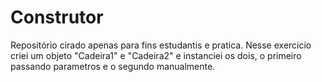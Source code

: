 # Construtor

Repositório cirado apenas para fins estudantis e pratica. 
Nesse exercicio criei um objeto "Cadeira1" e "Cadeira2" e instanciei os dois, o primeiro passando parametros e o segundo manualmente. 
